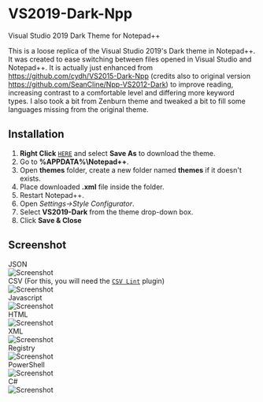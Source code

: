 # VS2019-Dark-Npp
Visual Studio 2019 Dark Theme for Notepad++

This is a loose replica of the Visual Studio 2019's Dark theme in Notepad++. It was created to ease switching between files opened in Visual Studio and Notepad++. It is actually just enhanced from https://github.com/cydh/VS2015-Dark-Npp (credits also to original version https://github.com/SeanCline/Npp-VS2012-Dark) to improve reading, increasing contrast to a comfortable level and differing more keyword types. I also took a bit from Zenburn theme and tweaked a bit to fill some languages missing from the original theme.

Installation
--------------------------

1. **Right Click** [`HERE`](https://raw.githubusercontent.com/hellon8/VS2019-Dark-Npp/master/VS2019-Dark.xml) and select **Save As** to download the theme.
2. Go to **%APPDATA%\Notepad++**.
3. Open **themes** folder, create a new folder named **themes** if it doesn't exists.
4. Place downloaded **.xml** file inside the folder.
2. Restart Notepad++.
3. Open *Settings->Style Configurator*.
4. Select **VS2019-Dark** from the theme drop-down box.
5. Click **Save & Close**

Screenshot
----------
JSON  
![Screenshot](https://github.com/hellon8/VS2019-Dark-Npp/blob/master/Screenshots/Json.png "JSON")  
CSV (For this, you will need the [`CSV Lint`](https://github.com/BdR76/CSVLint) plugin)  
![Screenshot](https://github.com/hellon8/VS2019-Dark-Npp/blob/master/Screenshots/csv.png "CSV")  
Javascript  
![Screenshot](https://github.com/hellon8/VS2019-Dark-Npp/blob/master/Screenshots/javascript.png "Javascript")  
HTML  
![Screenshot](https://github.com/hellon8/VS2019-Dark-Npp/blob/master/Screenshots/html.png "HTML")  
XML  
![Screenshot](https://github.com/hellon8/VS2019-Dark-Npp/blob/master/Screenshots/xml.png "XML")  
Registry  
![Screenshot](https://github.com/hellon8/VS2019-Dark-Npp/blob/master/Screenshots/reg.png "Reg")  
PowerShell  
![Screenshot](https://github.com/hellon8/VS2019-Dark-Npp/blob/master/Screenshots/PowerShell.png "PowerShell")  
C#  
![Screenshot](https://github.com/hellon8/VS2019-Dark-Npp/blob/master/Screenshots/C-sharp.png "C#")  
